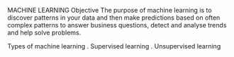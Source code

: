 MACHINE LEARNING
Objective
The purpose of machine learning is to discover patterns in your data and then make predictions based on often complex patterns to answer business questions, detect and analyse trends and help solve problems.

Types of machine learning
. Supervised learning
. Unsupervised learning
